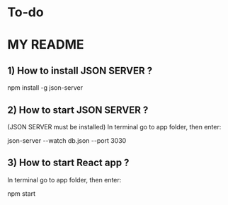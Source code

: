 # To-do 

# MY README


## 1) How to install JSON SERVER ?

npm install -g json-server


## 2) How to start JSON SERVER ?

(JSON SERVER must be installed)
In terminal go to app folder, then enter:

json-server --watch db.json --port 3030


## 3) How to start React app ?

In terminal go to app folder, then enter:

npm start
